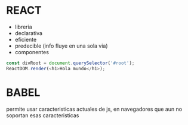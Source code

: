 # REACT

- libreria
- declarativa
- eficiente
- predecible (info fluye en una sola via)
- componentes

```js
const divRoot = document.querySelector('#root');
ReactDOM.render(<h1>Hola mundo</h1>);
```

# BABEL

permite usar caracteristicas actuales de js, en navegadores que aun no soportan esas caracteristicas